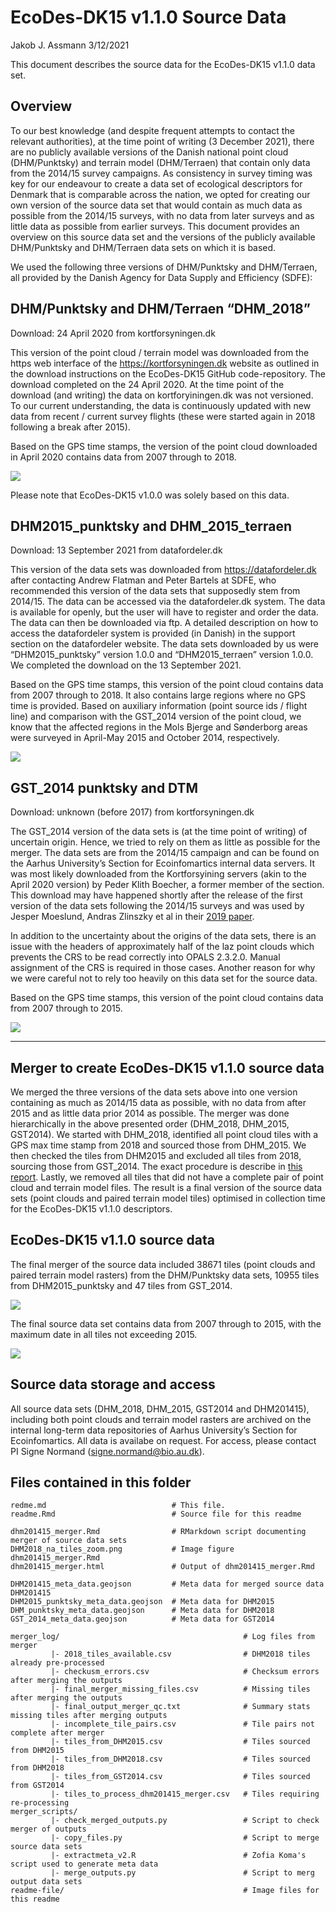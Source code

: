 EcoDes-DK15 v1.1.0 Source Data
================
Jakob J. Assmann
3/12/2021

This document describes the source data for the EcoDes-DK15 v1.1.0 data
set.

## Overview

To our best knowledge (and despite frequent attempts to contact the
relevant authorities), at the time point of writing (3 December 2021),
there are no publicly available versions of the Danish national point
cloud (DHM/Punktsky) and terrain model (DHM/Terraen) that contain only
data from the 2014/15 survey campaigns. As consistency in survey timing
was key for our endeavour to create a data set of ecological descriptors
for Denmark that is comparable across the nation, we opted for creating
our own version of the source data set that would contain as much data
as possible from the 2014/15 surveys, with no data from later surveys
and as little data as possible from earlier surveys. This document
provides an overview on this source data set and the versions of the
publicly available DHM/Punktsky and DHM/Terraen data sets on which it is
based.

We used the following three versions of DHM/Punktsky and DHM/Terraen,
all provided by the Danish Agency for Data Supply and Efficiency (SDFE):

## DHM/Punktsky and DHM/Terraen “DHM_2018”

Download: 24 April 2020 from kortforsyningen.dk

This version of the point cloud / terrain model was downloaded from the
https web interface of the <https://kortforsyningen.dk> website as
outlined in the download instructions on the EcoDes-DK15 GitHub
code-repository. The download completed on the 24 April 2020. At the
time point of the download (and writing) the data on kortforyiningen.dk
was not versioned. To our current understanding, the data is
continuously updated with new data from recent / current survey flights
(these were started again in 2018 following a break after 2015).

Based on the GPS time stamps, the version of the point cloud downloaded
in April 2020 contains data from 2007 through to 2018.

![](readme_files/figure-gfm/unnamed-chunk-3-1.png)<!-- -->

Please note that EcoDes-DK15 v1.0.0 was solely based on this data.

## DHM2015_punktsky and DHM_2015_terraen

Download: 13 September 2021 from datafordeler.dk

This version of the data sets was downloaded from
<https://datafordeler.dk> after contacting Andrew Flatman and Peter
Bartels at SDFE, who recommended this version of the data sets that
supposedly stem from 2014/15. The data can be accessed via the
datafordeler.dk system. The data is available for openly, but the user
will have to register and order the data. The data can then be
downloaded via ftp. A detailed description on how to access the
datafordeler system is provided (in Danish) in the support section on
the datafordeler website. The data sets downloaded by us were
“DHM2015_punktsky” version 1.0.0 and “DHM2015_terraen” version 1.0.0. We
completed the download on the 13 September 2021.

Based on the GPS time stamps, this version of the point cloud contains
data from 2007 through to 2018. It also contains large regions where no
GPS time is provided. Based on auxiliary information (point source ids /
flight line) and comparison with the GST_2014 version of the point
cloud, we know that the affected regions in the Mols Bjerge and
Sønderborg areas were surveyed in April-May 2015 and October 2014,
respectively.

![](readme_files/figure-gfm/unnamed-chunk-4-1.png)<!-- -->

## GST_2014 punktsky and DTM

Download: unknown (before 2017) from kortforsyningen.dk

The GST_2014 version of the data sets is (at the time point of writing)
of uncertain origin. Hence, we tried to rely on them as little as
possible for the merger. The data sets are from the 2014/15 campaign and
can be found on the Aarhus University’s Section for Ecoinfomartics
internal data servers. It was most likely downloaded from the
Kortforsyining servers (akin to the April 2020 version) by Peder Klith
Boecher, a former member of the section. This download may have happened
shortly after the release of the first version of the data sets
following the 2014/15 surveys and was used by Jesper Moeslund, Andras
Zlinszky et al in their [2019
paper](https://esajournals.onlinelibrary.wiley.com/doi/abs/10.1002/eap.1907).

In addition to the uncertainty about the origins of the data sets, there
is an issue with the headers of approximately half of the laz point
clouds which prevents the CRS to be read correctly into OPALS 2.3.2.0.
Manual assignment of the CRS is required in those cases. Another reason
for why we were careful not to rely too heavily on this data set for the
source data.

Based on the GPS time stamps, this version of the point cloud contains
data from 2007 through to 2015.

![](readme_files/figure-gfm/unnamed-chunk-5-1.png)<!-- -->

------------------------------------------------------------------------

## Merger to create EcoDes-DK15 v1.1.0 source data

We merged the three versions of the data sets above into one version
containing as much as 2014/15 data as possible, with no data from after
2015 and as little data prior 2014 as possible. The merger was done
hierarchically in the above presented order (DHM_2018, DHM_2015,
GST2014). We started with DHM_2018, identified all point cloud tiles
with a GPS max time stamp from 2018 and sourced those from DHM_2015. We
then checked the tiles from DHM2015 and excluded all tiles from 2018,
sourcing those from GST_2014. The exact procedure is describe in [this
report](/documentation/source_data/dhm201415_merger.html). Lastly, we
removed all tiles that did not have a complete pair of point cloud and
terrain model files. The result is a final version of the source data
sets (point clouds and paired terrain model tiles) optimised in
collection time for the EcoDes-DK15 v1.1.0 descriptors.

## EcoDes-DK15 v1.1.0 source data

The final merger of the source data included 38671 tiles (point clouds
and paired terrain model rasters) from the DHM/Punktsky data sets, 10955
tiles from DHM2015_punktsky and 47 tiles from GST_2014.

![](readme_files/figure-gfm/unnamed-chunk-6-1.png)<!-- -->

The final source data set contains data from 2007 through to 2015, with
the maximum date in all tiles not exceeding 2015.

![](readme_files/figure-gfm/unnamed-chunk-7-1.png)<!-- -->

## Source data storage and access

All source data sets (DHM_2018, DHM_2015, GST2014 and DHM201415),
including both point clouds and terrain model rasters are archived on
the internal long-term data repositories of Aarhus University’s Section
for Ecoinfomartics. All data is availabe on request. For access, please
contact PI Signe Normand (<signe.normand@bio.au.dk>).

## Files contained in this folder

    redme.md                            # This file.
    readme.Rmd                          # Source file for this readme

    dhm201415_merger.Rmd                # RMarkdown script documenting merger of source data sets
    DHM2018_na_tiles_zoom.png           # Image figure dhm201415_merger.Rmd   
    dhm201415_merger.html               # Output of dhm201415_merger.Rmd

    DHM201415_meta_data.geojson         # Meta data for merged source data DHM201415
    DHM2015_punktsky_meta_data.geojson  # Meta data for DHM2015
    DHM_punktsky_meta_data.geojson      # Meta data for DHM2018
    GST_2014_meta_data.geojson          # Meta data for GST2014 

    merger_log/                                         # Log files from merger
             |- 2018_tiles_available.csv                # DHM2018 tiles already pre-processed
             |- checkusm_errors.csv                     # Checksum errors after merging the outputs 
             |- final_merger_missing_files.csv          # Missing tiles after merging the outputs
             |- final_output_merger_qc.txt              # Summary stats missing tiles after merging outputs  
             |- incomplete_tile_pairs.csv               # Tile pairs not complete after merger
             |- tiles_from_DHM2015.csv                  # Tiles sourced from DHM2015
             |- tiles_from_DHM2018.csv                  # Tiles sourced from DHM2018
             |- tiles_from_GST2014.csv                  # Tiles sourced from GST2014
             |- tiles_to_process_dhm201415_merger.csv   # Tiles requiring re-processing
    merger_scripts/ 
             |- check_merged_outputs.py                 # Script to check merger of outputs
             |- copy_files.py                           # Script to merge source data sets
             |- extractmeta_v2.R                        # Zofia Koma's script used to generate meta data
             |- merge_outputs.py                        # Script to merg output data sets
    readme-file/                                        # Image files for this readme
